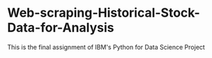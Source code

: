 # Web-scraping-Historical-Stock-Data-for-Analysis
This is the final assignment of IBM's Python for Data Science Project
